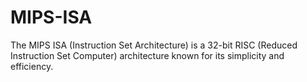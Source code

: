 # MIPS-ISA
The MIPS ISA (Instruction Set Architecture) is a 32-bit RISC (Reduced Instruction Set Computer) architecture known for its simplicity and efficiency.
